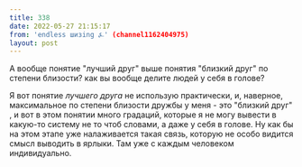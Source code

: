 ```yaml
---
title: 338
date: 2022-05-27 21:15:17
from: 'endless шизing ⍼' (channel1162404975)
layout: post
---
```


А вообще понятие "лучший друг" выше понятия "близкий друг" по степени близости? как вы вообще делите людей у себя в голове?

Я вот понятие *лучшего друга* не использую практически, и, наверное, максимальное по степени близости дружбы у меня - это "близкий друг" , и вот в этом понятии много градаций, которые я не могу вывести в какую-то систему не то чтоб словами, а даже у себя в голове. 
Ну как бы на этом этапе уже налаживается такая связь, которую не особо видится смысл выводить в ярлыки. Там уже с каждым человеком индивидуально.
